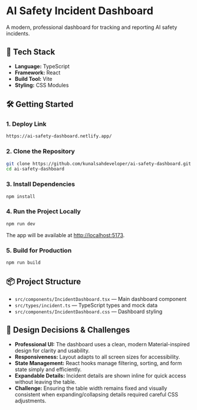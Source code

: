 # AI Safety Incident Dashboard

A modern, professional dashboard for tracking and reporting AI safety incidents.

## 🚀 Tech Stack
- **Language:** TypeScript
- **Framework:** React
- **Build Tool:** Vite
- **Styling:** CSS Modules

## 🛠️ Getting Started

### 1. Deploy Link
```bash
https://ai-safety-dashboard.netlify.app/
```

### 2. Clone the Repository
```bash
git clone https://github.com/kunalsahdeveloper/ai-safety-dashboard.git
cd ai-safety-dashboard
```

### 3. Install Dependencies
```bash
npm install
```

### 4. Run the Project Locally
```bash
npm run dev
```

The app will be available at [http://localhost:5173](http://localhost:5173).

### 5. Build for Production
```bash
npm run build
```

## 📦 Project Structure
- `src/components/IncidentDashboard.tsx` — Main dashboard component
- `src/types/incident.ts` — TypeScript types and mock data
- `src/components/IncidentDashboard.css` — Dashboard styling

## 🎨 Design Decisions & Challenges
- **Professional UI:** The dashboard uses a clean, modern Material-inspired design for clarity and usability.
- **Responsiveness:** Layout adapts to all screen sizes for accessibility.
- **State Management:** React hooks manage filtering, sorting, and form state simply and efficiently.
- **Expandable Details:** Incident details are shown inline for quick access without leaving the table.
- **Challenge:** Ensuring the table width remains fixed and visually consistent when expanding/collapsing details required careful CSS adjustments.


